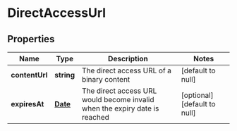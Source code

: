# DirectAccessUrl

## Properties
Name | Type | Description | Notes
------------ | ------------- | ------------- | -------------
**contentUrl** | **string** | The direct access URL of a binary content | [default to null]
**expiresAt** | [**Date**](Date.md) | The direct access URL would become invalid when the expiry date is reached | [optional] [default to null]



